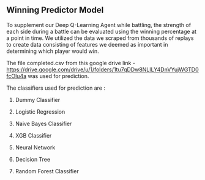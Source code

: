 ## Winning Predictor Model

To supplement our Deep Q-Learning Agent while battling, the strength of each side during a battle can be evaluated using the winning percentage at a point in time. We utilized the data we scraped from thousands of replays to create data consisting of features we deemed as important in determining which player would win.

The file completed.csv from this google drive link - https://drive.google.com/drive/u/1/folders/1tu7qDDw8NLILY4DnVYujWGTD0fcOlu4a was used for prediction. 

The classifiers used for prediction are : 

1. Dummy Classifier 

2. Logistic Regression

3. Naive Bayes Classifier

4. XGB Classifier

5. Neural Network

6. Decision Tree 

7. Random Forest Classifier
